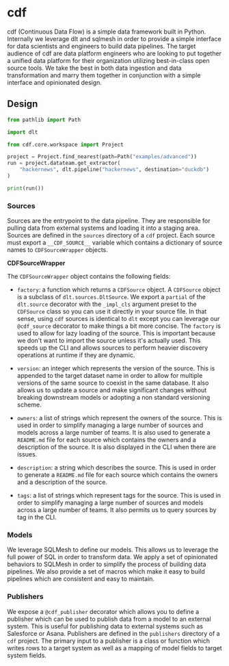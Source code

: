 # cdf

cdf (Continuous Data Flow) is a simple data framework built in Python. Internally we leverage dlt and sqlmesh in order
to provide a simple interface for data scientists and engineers to build data pipelines. The target audience of cdf
are data platform engineers who are looking to put together a unified data platform for their organization utilizing
best-in-class open source tools. We take the best in both data ingestion and data transformation and marry them together
in conjunction with a simple interface and opinionated design.

## Design

```python
from pathlib import Path

import dlt

from cdf.core.workspace import Project

project = Project.find_nearest(path=Path("examples/advanced"))
run = project.datateam.get_extractor(
    "hackernews", dlt.pipeline("hackernews", destination="duckdb")
)

print(run())

```

### Sources

Sources are the entrypoint to the data pipeline. They are responsible for pulling data from external systems and
loading it into a staging area. Sources are defined in the `sources` directory of a `cdf` project. Each source
must export a `__CDF_SOURCE__` variable which contains a dictionary of source names to `CDFSourceWrapper` objects.

**CDFSourceWrapper**

The `CDFSourceWrapper` object contains the following fields:

- `factory`: a function which returns a `CDFSource` object. A `CDFSource` object is a subclass of `dlt.sources.DltSource`. We export a `partial` of the `dlt.source` decorator with the `_impl_cls` argument preset to the `CDFSource` class so you can use it directly in your source file. In that sense, using `cdf` sources is identical to `dlt` except you can leverage our `@cdf_source` decorator to make things a bit more concise. The `factory` is used to allow for lazy loading of the source. This is important because we don't want to import the source unless it's actually used. This speeds up the CLI and allows sources to perform heavier discovery operations at runtime if they are dynamic.

- `version`: an integer which represents the version of the source. This is appended to the target dataset name in order to allow for multiple versions of the same source to coexist in the same database. It also allows us to update a source and make significant changes without breaking downstream models or adopting a non standard versioning scheme.

- `owners`: a list of strings which represent the owners of the source. This is used in order to simplify managing a large number of sources and models across a large number of teams. It is also used to generate a `README.md` file for each source which contains the owners and a description of the source. It is also displayed in the CLI when there are issues.

- `description`: a string which describes the source. This is used in order to generate a `README.md` file for each source which contains the owners and a description of the source.

- `tags`: a list of strings which represent tags for the source. This is used in order to simplify managing a large number of sources and models across a large number of teams. It also permits us to query sources by tag in the CLI.

### Models

We leverage SQLMesh to define our models. This allows us to leverage the full power of SQL in order to transform data. We apply a set of opinionated behaviors to SQLMesh in order to simplify the process of building data pipelines. We also provide a set of macros which make it easy to build pipelines which are consistent and easy to maintain.

### Publishers

We expose a `@cdf_publisher` decorator which allows you to define a publisher which can be used to publish data from a model to an external system. This is useful for publishing data to external systems such as Salesforce or Asana. Publishers are defined in the `publishers` directory of a `cdf` project. The primary input to a publisher is a class or function which writes rows to a target system as well as a mapping of model fields to target system fields.
